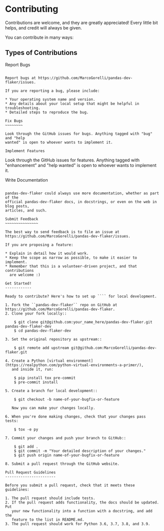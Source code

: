Contributing
============

Contributions are welcome, and they are greatly appreciated! Every little bit
helps, and credit will always be given.

You can contribute in many ways:

Types of Contributions
----------------------

Report Bugs
~~~~~~~~~~~

Report bugs at https://github.com/MarcoGorelli/pandas-dev-flaker/issues.

If you are reporting a bug, please include:

* Your operating system name and version.
* Any details about your local setup that might be helpful in troubleshooting.
* Detailed steps to reproduce the bug.

Fix Bugs
~~~~~~~~

Look through the GitHub issues for bugs. Anything tagged with "bug" and "help
wanted" is open to whoever wants to implement it.

Implement Features
~~~~~~~~~~~~~~~~~~

Look through the GitHub issues for features. Anything tagged with "enhancement"
and "help wanted" is open to whoever wants to implement it.

Write Documentation
~~~~~~~~~~~~~~~~~~~

pandas-dev-flaker could always use more documentation, whether as part of the
official pandas-dev-flaker docs, in docstrings, or even on the web in blog posts,
articles, and such.

Submit Feedback
~~~~~~~~~~~~~~~

The best way to send feedback is to file an issue at https://github.com/MarcoGorelli/pandas-dev-flaker/issues.

If you are proposing a feature:

* Explain in detail how it would work.
* Keep the scope as narrow as possible, to make it easier to implement.
* Remember that this is a volunteer-driven project, and that contributions
  are welcome :)

Get Started!
------------

Ready to contribute? Here's how to set up ```` for local development.

1. Fork the ``pandas-dev-flaker`` repo on GitHub at https://github.com/MarcoGorelli/pandas-dev-flaker.
2. Clone your fork locally::

    $ git clone git@github.com:your_name_here/pandas-dev-flaker.git pandas-dev-flaker-dev
    $ cd pandas-dev-flaker-dev

3. Set the original repository as upstream::

    $ git remote add upstream git@github.com:MarcoGorelli/pandas-dev-flaker.git

4. Create a Python [virtual environment](https://realpython.com/python-virtual-environments-a-primer/),
   and inside it, run:

    $ pip install tox pre-commit
    $ pre-commit install

5. Create a branch for local development::

    $ git checkout -b name-of-your-bugfix-or-feature

   Now you can make your changes locally.

6. When you're done making changes, check that your changes pass tests:

    $ tox -e py

7. Commit your changes and push your branch to GitHub::

    $ git add .
    $ git commit -m "Your detailed description of your changes."
    $ git push origin name-of-your-bugfix-or-feature

8. Submit a pull request through the GitHub website.

Pull Request Guidelines
-----------------------

Before you submit a pull request, check that it meets these guidelines:

1. The pull request should include tests.
2. If the pull request adds functionality, the docs should be updated. Put
   your new functionality into a function with a docstring, and add the
   feature to the list in README.md.
3. The pull request should work for Python 3.6, 3.7, 3.8, and 3.9.
